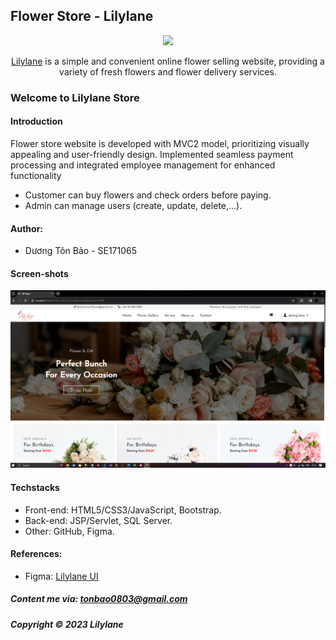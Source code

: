 ## Flower Store - Lilylane

<div align="center">
    <img style="width: 100px;" src="https://media.discordapp.net/attachments/1181653924411875430/1181654064275136572/image.png?ex=6581d81a&is=656f631a&hm=6258a22029e2435b3b1bd43a2b967d05d1c201b25f695d98864981d79694894b&=&format=webp&quality=lossless" />
    <p><a href="https://fservices.vercel.app/">Lilylane</a> is a simple and convenient online flower selling website, providing a variety of fresh flowers and flower delivery services.</p>
</div>



### Welcome to  Lilylane Store


#### Introduction

Flower store website is developed with MVC2 model, prioritizing visually appealing and user-friendly design. Implemented seamless payment processing and integrated employee management for enhanced functionality
+ Customer can buy flowers and check orders before paying.
+ Admin can manage users (create, update, delete,...).


#### Author:
- Dương Tôn Bảo - SE171065


#### Screen-shots

![Lilylane introduction](https://github.com/duongbao0803/flowerstore/blob/main/screenshots/flowerstore.png?raw=true)



#### Techstacks

- Front-end: HTML5/CSS3/JavaScript, Bootstrap.
- Back-end: JSP/Servlet, SQL Server.
- Other: GitHub, Figma.

#### References:
- Figma: [Lilylane UI](https://www.figma.com/file/A9PMzVANLpEjgcsLpBJM5o/Lily-Lane)




##### Content me via: tonbao0803@gmail.com

##### Copyright &#169; 2023 Lilylane
